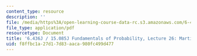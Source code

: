 ```yaml
---
content_type: resource
description: ''
file: /media/https%3A/open-learning-course-data-rc.s3.amazonaws.com/6-436j-fundamentals-of-probability-fall-2018/f8ffbc1a27d17d83aaca980fc499d477_MIT6_436JF18_lec26.pdf
file_type: application/pdf
resourcetype: Document
title: '6.436J / 15.085J Fundamentals of Probability, Lecture 26: Martingales II'
uid: f8ffbc1a-27d1-7d83-aaca-980fc499d477
---
```

